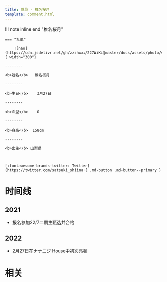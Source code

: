 ```yaml
---
title: 成员 - 椎名桜月
template: comment.html
---
```


!!! note inline end "椎名桜月"

    === "九单"

        ![nao](https://cdn.jsdelivr.net/gh/zzzhxxx/227WiKi@master/docs/assets/photo/satsuki/9th.jpg){ width="300"}

    --------

    <b>姓名</b>   椎名桜月

    --------

    <b>生日</b>    3月27日

    --------

    <b>血型</b>    O

    --------

    <b>身高</b>  158cm

    --------

    <b>出生</b> 山梨県

  

    [:fontawesome-brands-twitter: Twitter](https://twitter.com/satsuki_shiina){ .md-button .md-button--primary }

# 时间线
## 2021 

- 报名参加22/7二期生甄选并合格

## 2022

- 2月27日在ナナニジ House中初次亮相

# 相关
